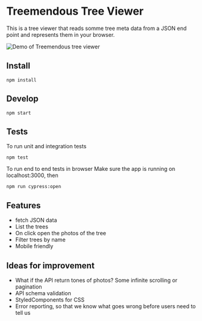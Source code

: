 # Treemendous Tree Viewer

This is a tree viewer that reads somme tree meta data from a JSON end point and represents them in your browser.

![Demo of Treemendous tree viewer](tree-viewer-demo.gif?raw=true "Demo")

## Install

```
npm install
```

## Develop

```
npm start
```

## Tests
To run unit and integration tests
```
npm test
```

To run end to end tests in browser
Make sure the app is running on localhost:3000, then

```
npm run cypress:open
```

## Features

  * fetch JSON data
  * List the trees
  * On click open the photos of the tree
  * Filter trees by name
  * Mobile friendly

## Ideas for improvement

  * What if the API return tones of photos? Some infinite scrolling or pagination
  * API schema validation
  * StyledComponents for CSS
  * Error reporting, so that we know what goes wrong before users need to tell us
